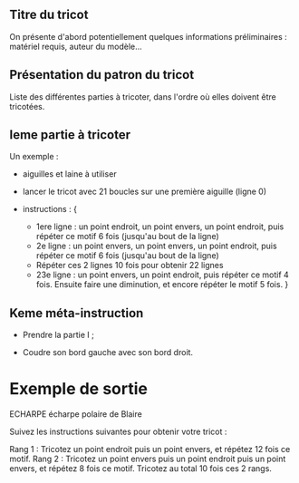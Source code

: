 <!-- proposition pour un modèle de présentation du fichier en langage bas-niveau final qui sera présenté à l'utilisateur -->


## Titre du tricot

On présente d'abord potentiellement quelques informations préliminaires : matériel requis, 
auteur du modèle...

## Présentation du patron du tricot

Liste des différentes parties à tricoter, dans l'ordre où elles doivent être tricotées.

## Ieme partie à tricoter

Un exemple : 

- aiguilles et laine à utiliser 

- lancer le tricot avec 21 boucles sur une première aiguille (ligne 0)

- instructions : {
	* 1ere ligne : un point endroit, un point envers, un point endroit, puis répéter ce motif 6 fois (jusqu'au bout de la ligne)
	* 2e ligne : un point envers, un point envers, un point endroit, puis répéter ce motif 6 fois (jusqu'au bout de la ligne)
	* Répéter ces 2 lignes 10 fois pour obtenir 22 lignes
 	* 23e ligne : un point envers, un point endroit, puis répéter ce motif 4 fois. Ensuite faire une diminution, et encore répéter le motif 5 fois.
}



## Keme méta-instruction

- Prendre la partie I ;

- Coudre son bord gauche avec son bord droit.



Exemple de sortie
=================

ECHARPE
écharpe polaire de Blaire

Suivez les instructions suivantes pour obtenir votre tricot :

Rang 1 : Tricotez un point endroit puis un point envers, et répétez 12 fois ce motif.
Rang 2 : Tricotez un point envers puis un point endroit puis un point envers, et répétez 8 fois ce motif.
Tricotez au total 10 fois ces 2 rangs.
